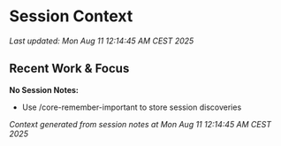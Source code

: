 # Session Context

*Last updated: Mon Aug 11 12:14:45 AM CEST 2025*

## Recent Work & Focus

**No Session Notes:**
- Use /core-remember-important to store session discoveries


*Context generated from session notes at Mon Aug 11 12:14:45 AM CEST 2025*
